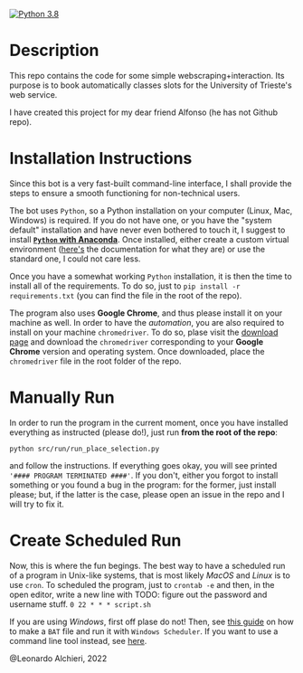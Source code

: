 [![Python 3.8](https://img.shields.io/badge/python-3.8-blue.svg)](https://www.python.org/downloads/release/python-380/)


# Description

This repo contains the code for some simple webscraping+interaction. Its purpose is to book automatically classes slots for the University of Trieste's web service.

I have created this project for my dear friend Alfonso (he has not Github repo).

# Installation Instructions

Since this bot is a very fast-built command-line interface, I shall provide the steps to ensure a smooth functioning for non-technical users.

The bot uses `Python`, so a Python installation on your computer (Linux, Mac, Windows) is required. If you do not have one, or you have the "system default" installation and have never even bothered to touch it, I suggest to install [**`Python` with Anaconda**](https://www.anaconda.com/products/individual). Once installed, either create a custom virtual environment ([here's](https://docs.conda.io/projects/conda/en/latest/user-guide/tasks/manage-environments.html) the documentation for what they are) or use the standard one, I could not care less.

Once you have a somewhat working `Python` installation, it is then the time to install all of the requirements. To do so, just to `pip install -r requirements.txt` (you can find the file in the root of the repo).

The program also uses **Google Chrome**, and thus please install it on your machine as well. In order to have the *automation*, you are also required to install on your machine `chromedriver`. To do so, plase visit the [download page](https://chromedriver.chromium.org/downloads) and download the `chromedriver` corresponding to your **Google Chrome** version and operating system.
Once downloaded, place the `chromedriver` file in the root folder of the repo.

# Manually Run

In order to run the program in the current moment, once you have installed everything as instructed (please do!), just run **from the root of the repo**:
```
python src/run/run_place_selection.py
```
and follow the instructions. If everything goes okay, you will see printed `'#### PROGRAM TERMINATED ####'`. If you don't, either you forgot to install something or you found a bug in the program: for the former, just install please; but, if the latter is the case, please open an issue in the repo and I will try to fix it.

# Create Scheduled Run

Now, this is where the fun begings. The best way to have a scheduled run of a program in Unix-like systems, that is most likely *MacOS* and *Linux* is to use `cron`. To scheduled the program, just to `crontab -e` and then, in the open editor, write a new line with 
TODO: figure out the password and username stuff.
```0 22 * * * script.sh```

If you are using *Windows*, first off plase do not! Then, see [this guide](https://datatofish.com/python-script-windows-scheduler/) on how to make a `BAT` file and run it with `Windows Scheduler`.
If you want to use a command line tool instead, see [here](https://ss64.com/nt/schtasks.html).

@Leonardo Alchieri, 2022
